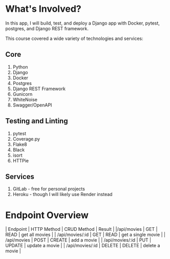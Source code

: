 # What's Involved?

In this app, I will build, test, and deploy a Django app with Docker, pytest, postgres, and Django REST framework.

This course covered a wide variety of technologies and services:

## Core
1. Python
2. Django
3. Docker
4. Postgres
5. Django REST Framework
6. Gunicorn
7. WhiteNoise
8. Swagger/OpenAPI

## Testing and Linting
1. pytest
2. Coverage.py
3. Flake8
4. Black
5. isort
6. HTTPie

## Services
1. GitLab - free for personal projects
2. Heroku - though I will likely use Render instead

# Endpoint Overview

| Endpoint | HTTP Method | CRUD Method | Result |
|/api/movies | GET | READ | get all movies |
| /api/movies/:id | GET | READ | get a single movie |
| /api/movies | POST | CREATE | add a movie |
| /api/movies/:id | PUT | UPDATE | update a movie |
| /api/movies/:id | DELETE | DELETE | delete a movie |